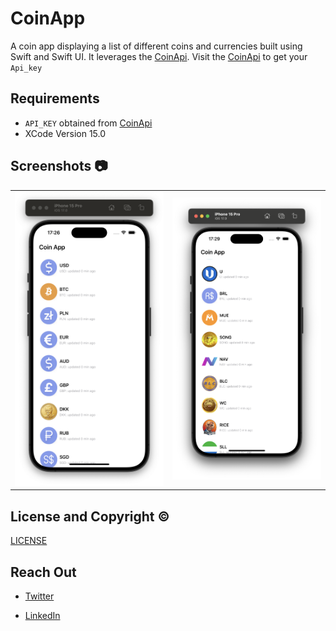

# CoinApp
A coin app  displaying a list of different coins and currencies built using Swift and Swift UI. It leverages the [CoinApi](https://docs.coinapi.io/). Visit the [CoinApi](https://docs.coinapi.io/) to get your ``Api_key``


## Requirements
* ``API_KEY`` obtained from [CoinApi](https://docs.coinapi.io/)
*  XCode Version 15.0


## **Screenshots 📷**
| | |
|:-------------------------:|:-------------------------:|
|<img src="./screenshots/one.png" width="300"> | <img src="./screenshots/two.png" width="300"> 




## License and Copyright ©️ 
[LICENSE](https://github.com/Felix-Kariuki/CoinApp/blob/main/LICENSE)



 ## Reach Out 

  * [Twitter](https://twitter.com/felixkariuki_)

  * [LinkedIn](https://www.linkedin.com/in/felix-kariuki/)
